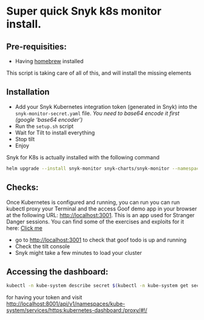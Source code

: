 # Super quick Snyk k8s monitor install.

## Pre-requisities:
- Having [homebrew](https://brew.sh/) installed


This script is taking care of all of this, and will install the missing elements

## Installation
- Add your Snyk Kubernetes integration token (generated in Snyk) into the `snyk-monitor-secret.yaml` file. *You need to base64 encode it first (google ‘base64 encoder’)*
- Run the `setup.sh` script
- Wait for Tilt to install everything
- Stop tilt
- Enjoy


Snyk for K8s is actually installed with the following command
```bash
helm upgrade --install snyk-monitor snyk-charts/snyk-monitor --namespace snyk-monitor --set clusterName="Production cluster"
```

## Checks:

Once Kubernetes is configured and running, you can run you can run kubectl proxy your Terminal and the access Goof demo app in your browser at the following URL: [http://localhost:3001](http://localhost:3001). This is an app used for Stranger Danger sessions. You can find some of the exercises and exploits for it here: [Click me](https://github.com/snyk/exploit-workshop/blob/master/README.md)


- go to [http://localhost:3001](http://localhost:3001/) to check that goof todo is up and running
- Check the tilt console
- Snyk might take a few minutes to load your cluster

## Accessing the dashboard:
```bash
kubectl -n kube-system describe secret $(kubectl -n kube-system get secret | grep admin-sa | awk '{print $1}')
```
for having your token and visit [http://localhost:8001/api/v1/namespaces/kube-system/services/https:kubernetes-dashboard:/proxy/#!/](http://localhost:8001/api/v1/namespaces/kube-system/services/https:kubernetes-dashboard:/proxy/#!/)
